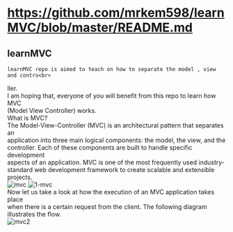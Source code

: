 # https://github.com/mrkem598/learnMVC/blob/master/README.md
## learnMVC

    learnMVC repo is aimed to teach on how to separate the model , view and contro<br>
ller.                                                                         <br>
I am hoping that, everyone of you will benefit from this repo to learn how MVC<br>
(Model View Controller) works.                                                <br>
What is MVC?                                                                 <br>
The Model-View-Controller (MVC) is an architectural pattern that separates an<br> 
application into three main logical components: the model, the view, and the <br>
controller. Each of these components are built to handle specific development<br>
aspects of an application. MVC is one of the most frequently used industry-  <br>
standard web development framework to create scalable and extensible projects.<br>
![mvc](https://cloud.githubusercontent.com/assets/23619819/25797835/d88c7732-33ac-11e7-906d-c816cf35b567.JPG)
![1-mvc](https://cloud.githubusercontent.com/assets/23619819/25844662/2782f2ea-3479-11e7-9e7f-9aeb92346ea9.jpg)
<br>Now let us take a look at how the execution of an MVC application takes place<br>
when there is a certain request from the client. The following diagram       <br>
illustrates the flow.                                                        <br>
![mvc2](https://cloud.githubusercontent.com/assets/23619819/25798287/905aee24-33ae-11e7-81d9-efe15ba7a07a.JPG)




